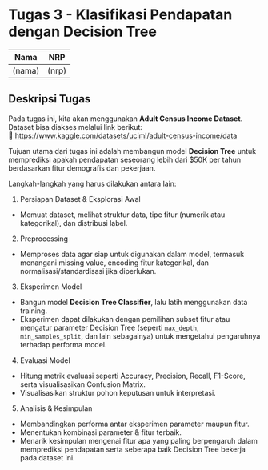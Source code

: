 # Tugas 3 - Klasifikasi Pendapatan dengan Decision Tree

| Nama              | NRP        |
|-------------------|------------|
| (nama)            | (nrp)      |

## Deskripsi Tugas
Pada tugas ini, kita akan menggunakan **Adult Census Income Dataset**. Dataset bisa diakses melalui link berikut:\
🔗 https://www.kaggle.com/datasets/uciml/adult-census-income/data

Tujuan utama dari tugas ini adalah membangun model **Decision Tree** untuk memprediksi apakah pendapatan seseorang lebih dari $50K per tahun berdasarkan fitur demografis dan pekerjaan.

Langkah-langkah yang harus dilakukan antara lain:

1. Persiapan Dataset & Eksplorasi Awal
- Memuat dataset, melihat struktur data, tipe fitur (numerik atau kategorikal), dan distribusi label.

2. Preprocessing 
- Memproses data agar siap untuk digunakan dalam model, termasuk menangani missing value, encoding fitur kategorikal, dan normalisasi/standardisasi jika diperlukan.

3. Eksperimen Model 
- Bangun model **Decision Tree Classifier**, lalu latih menggunakan data training.
- Eksperimen dapat dilakukan dengan pemilihan subset fitur atau mengatur parameter Decision Tree (seperti `max_depth`, `min_samples_split`, dan lain sebagainya) untuk mengetahui pengaruhnya terhadap performa model.

4. Evaluasi Model
- Hitung metrik evaluasi seperti Accuracy, Precision, Recall, F1-Score, serta visualisasikan Confusion Matrix.
- Visualisasikan struktur pohon keputusan untuk interpretasi.

5. Analisis & Kesimpulan
- Membandingkan performa antar eksperimen parameter maupun fitur.
- Menentukan kombinasi parameter & fitur terbaik.
- Menarik kesimpulan mengenai fitur apa yang paling berpengaruh dalam memprediksi pendapatan serta seberapa baik Decision Tree bekerja pada dataset ini.
